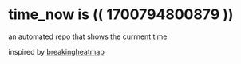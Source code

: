 # time_now is (( 1700794800879 ))

an automated repo that shows the currnent time

inspired by [breakingheatmap](https://github.com/breakingheatmap/breakingheatmap)